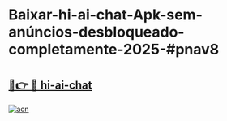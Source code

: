 # Baixar-hi-ai-chat-Apk-sem-anúncios-desbloqueado-completamente-2025-#pnav8

# <h2><a href="https://ainizakaria.my?title=hi-ai-chat&ref=24M">🔗👉 🔴 hi-ai-chat</a></h2>

[![acn](https://github.com/user-attachments/assets/0f9c940e-d8b0-45ae-aac7-cd30a18b3e1c)](https://ainizakaria.my?title=hi-ai-chat&ref=24M)

